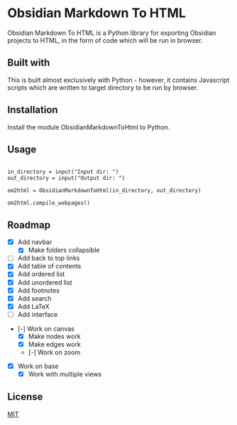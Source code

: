 # Obsidian Markdown To HTML

Obsidian Markdown To HTML is a Python library for exporting Obsidian projects to HTML, in the form of code which will be run in browser.

## Built with

This is built almost exclusively with Python - however, it contains Javascript scripts which are written to target directory to be run by browser.

## Installation

Install the module ObsidianMarkdownToHtml to Python.

## Usage

```from ObsidianMarkdownToHtml import *

in_directory = input("Input dir: ")
out_directory = input("Output dir: ")

om2html = ObsidianMarkdownToHtml(in_directory, out_directory)

om2html.compile_webpages()
```

## Roadmap

- [x] Add navbar
  - [x] Make folders collapsible
- [ ] Add back to top links
- [x] Add table of contents
- [x] Add ordered list
- [x] Add unordered list
- [x] Add footnotes
- [x] Add search
- [x] Add LaTeX
- [ ] Add interface
- [-] Work on canvas
  - [x] Make nodes work
  - [x] Make edges work
  - [-] Work on zoom
- [x] Work on base
  - [x] Work with multiple views

## License

[MIT](https://choosealicense.com/licenses/mit/)
